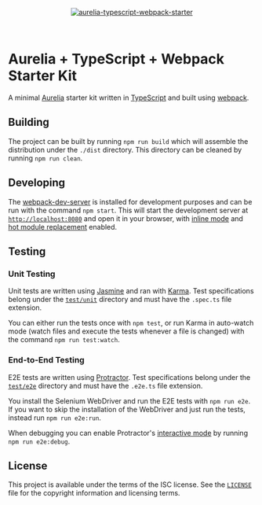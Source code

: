 <p align="center">
  <a href="#">
    <img src="./logo.png" alt="aurelia-typescript-webpack-starter" />
  </a>
</p>

<br />

# Aurelia + TypeScript + Webpack Starter Kit

A minimal [Aurelia][aurelia] starter kit written in [TypeScript][typescript] and
built using [webpack][webpack].

## Building

The project can be built by running `npm run build` which will assemble the
distribution under the `./dist` directory. This directory can be cleaned by
running `npm run clean`.

## Developing

The [webpack-dev-server][dev-server] is installed for development purposes and
can be run with the command `npm start`. This will start the development
server at [`http://localhost:8080`][localhost] and open it in your browser, with
[inline mode][inline] and [hot module replacement][hmr] enabled.

## Testing

### Unit Testing

Unit tests are written using [Jasmine][jasmine] and ran with [Karma][karma].
Test specifications belong under the [`test/unit`](test/unit) directory and must
have the `.spec.ts` file extension.

You can either run the tests once with `npm test`, or run Karma in auto-watch
mode (watch files and execute the tests whenever a file is changed) with the
command `npm run test:watch`.

### End-to-End Testing

E2E tests are written using [Protractor][protractor]. Test specifications belong
under the [`test/e2e`](test/e2e) directory and must have the `.e2e.ts` file
extension.

You install the Selenium WebDriver and run the E2E tests with `npm run e2e`. If
you want to skip the installation of the WebDriver and just run the tests,
instead run `npm run e2e:run`.

When debugging you can enable Protractor's
[interactive mode][protractor-interactive] by running `npm run e2e:debug`.

## License

This project is available under the terms of the ISC license. See the
[`LICENSE`][license] file for the copyright information and licensing terms.

[aurelia]: http://aurelia.io/
[webpack]: https://webpack.github.io/
[typescript]: https://www.typescriptlang.org/
[jasmine]: https://jasmine.github.io/
[karma]: https://karma-runner.github.io/
[protractor]: http://www.protractortest.org/
[protractor-interactive]: https://github.com/angular/protractor/blob/master/docs/debugging.md#testing-out-protractor-interactively
[dev-server]: https://github.com/webpack/webpack-dev-server
[localhost]: http://localhost:8080
[inline]: https://webpack.github.io/docs/webpack-dev-server.html#inline-mode
[hmr]: https://webpack.github.io/docs/webpack-dev-server.html#hot-module-replacement
[license]: https://github.com/MikeBull94/aurelia-typescript-webpack-starter/blob/master/LICENSE
